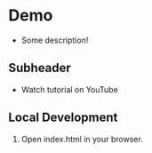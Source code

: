 # Demo
- Some description!
 

 ## Subheader
- Watch tutorial on YouTube

## Local Development

1. Open index.html in your browser. 